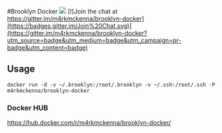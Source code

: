 #Brooklyn Docker
[![](https://badge.imagelayers.io/m4rkmckenna/brooklyn-docker:0.7.0-incubating.svg)](https://imagelayers.io/?images=m4rkmckenna/brooklyn-docker:0.7.0-incubating 'Get your own badge on imagelayers.io') [![Join the chat at https://gitter.im/m4rkmckenna/brooklyn-docker](https://badges.gitter.im/Join%20Chat.svg)](https://gitter.im/m4rkmckenna/brooklyn-docker?utm_source=badge&utm_medium=badge&utm_campaign=pr-badge&utm_content=badge)


## Usage
```
docker run -d -v ~/.brooklyn:/root/.brooklyn -v ~/.ssh:/root/.ssh -P m4rkmckenna/brooklyn-docker
```

### Docker HUB
https://hub.docker.com/r/m4rkmckenna/brooklyn-docker/
